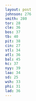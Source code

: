 ```yaml
---
layout: post
johnson: 276
smith: 280
tor: 28
cle: 36
bos: 37
tb: 40
pit: 38
cin: 27
stl: 34
atl: 36
bal: 45
kc: 37
nyy: 39
laa: 34
sd: 25
wsh: 33
phi: 31
lad: 36
---
```

